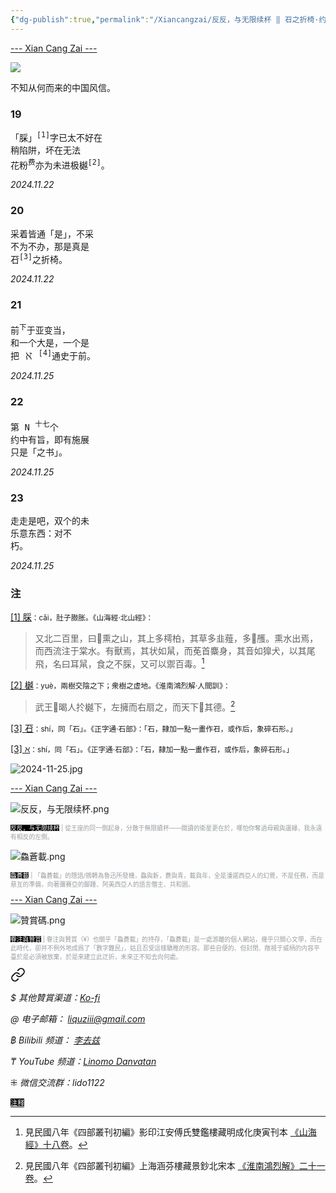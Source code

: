```yaml
---
{"dg-publish":true,"permalink":"/Xiancangzai/反反，与无限续杯 ‖ 䂖之折椅·约中有旨/","tags":["李去兹","良弼","反反与无限续杯"],"created":"2024-11-26T13:12:32.830+08:00"}
---
```



<div class="splitline"><a href="https://www.xiancangzai.com/">--- Xian Cang Zai ---</a></div>

![](https://upload.wikimedia.org/wikipedia/commons/8/89/Lion_and_bull%2C_Mohammed_Siyah_Qalem.jpg)

不知从何而来的中国风信。

### 19

<pre>
「䐆」<sup>[1]</sup>字已太不好在
稍陷阱，坏在无法
花粉<sup>费</sup>亦为未进极樾<sup>[2]</sup>。
</pre>

<cite>2024.11.22</cite>

### 20

<pre>
采着皆通「是」，不采
不为不办，那是真是
䂖<sup>[3]</sup>之折椅。
</pre>

<cite>2024.11.22</cite>

### 21

<pre>
前<sup>下</sup>于亚变当，
和一个大是，一个是
把 ℵ <sup>[4]</sup>通史于前。
</pre>

<cite>2024.11.25</cite>

### 22

<pre>
第 N <sup>十七</sup>个
约中有旨，即有施展
只是「之书」。
</pre>

<cite>2024.11.25</cite>

### 23

<pre>
走走是吧，双个的未
乐意东西：对不
朽。
</pre>

<cite>2024.11.25</cite>

### 注

<ins>[1] 䐆</ins><small>：cǎi，肚子臌胀。《山海經·北山經》：</small>

> 又北二百里，曰𮯱熏之山，其上多樗柏，其草多韭薤，多𮯱雘。熏水出焉，而西流注于棠水。有獸焉，其状如䑕，而莬首麋身，其音如獋犬，以其尾飛，名曰耳䑕，食之不䐆，又可以禦百毒。[^1]

<ins>[2] 樾</ins><small>：yuè，兩樹交陰之下；衆樹之虚地。《淮南鴻烈解·人間訓》：</small>

> 武王󳉴暍人扵樾下，左擁而右扇之，而天下󴠊其德。[^2]

<ins>[3] 䂖</ins><small>：shí，同「石」。《正字通‧石部》：「石，隸加一點一畫作䂖，或作后，象碎石形。」</small>

<ins>[3] ℵ</ins><small>：shí，同「石」。《正字通‧石部》：「石，隸加一點一畫作䂖，或作后，象碎石形。」</small>

<div class="spacer"></div>

![2024-11-25.jpg](/img/user/%E9%99%84%E4%BB%B6/%E9%99%84%E4%BB%B62024/2024-11-25.jpg)

<div class="splitline"><a href="https://www.xiancangzai.com/">--- Xian Cang Zai ---</a></div>

![反反，与无限续杯.png](/img/user/%E9%99%84%E4%BB%B6/%E9%99%84%E4%BB%B62024/%E5%8F%8D%E5%8F%8D%EF%BC%8C%E4%B8%8E%E6%97%A0%E9%99%90%E7%BB%AD%E6%9D%AF.png)

<p style="font-size:0.7em; color:#999ea2"><ins style="font-size:1em;background: black;color:white">反反，与无限续杯</ins> | 從王座的同一側起身，分散于無限續杯——閱讀的衛星更在於，哪怕你奪過母親與邊緣，我永遠有相反的左側。</p>

![鱻蒼載.png](/img/user/%E9%99%84%E4%BB%B6/%E9%99%84%E4%BB%B62024/%E9%B1%BB%E8%92%BC%E8%BC%89.png)

<p style="font-size:0.7em; color:#999ea2"><ins style="font-size:1em;background: black;color:white">鱻蒼載</ins> | 「鱻蒼載」的隱語/鴘轉為魯迅所發機，鱻與新，蒼與青，載與年，全是潘諾西亞人的幻覺，不是任務，而是悬亙的準備，向著彌賽亞的腳踵、阿美西亞人的語言僭主、共和囻。</p>

<div class="splitline"><a href="https://www.xiancangzai.com/">--- Xian Cang Zai ---</a></div>

![贊賞碼.png](/img/user/%E9%99%84%E4%BB%B6/%E9%99%84%E4%BB%B62024/%E8%B4%8A%E8%B3%9E%E7%A2%BC.png)

<p style="font-size:0.7em; color:#999ea2"><ins style="font-size:1em;background: black;color:white">眷注與贊賞</ins> | 眷注與贊賞（¥）也關乎「鱻蒼載」的持存，「鱻蒼載」是一處游離的個人網站，幾乎只關心文學，而在此時代，卻并不例外地成爲了「數字難民」，姑且忍受這樣驕稚的形容。那些自便的、但封閉、敞視于威柄的内容平臺於是必須被放棄，於是來建立此迂折，未來正不知去向何處。</p>


<div class="transclusion internal-embed is-loaded"><a class="markdown-embed-link" href="/xiancangzai/link-tree/" aria-label="Open link"><svg xmlns="http://www.w3.org/2000/svg" width="24" height="24" viewBox="0 0 24 24" fill="none" stroke="currentColor" stroke-width="2" stroke-linecap="round" stroke-linejoin="round" class="svg-icon lucide-link"><path d="M10 13a5 5 0 0 0 7.54.54l3-3a5 5 0 0 0-7.07-7.07l-1.72 1.71"></path><path d="M14 11a5 5 0 0 0-7.54-.54l-3 3a5 5 0 0 0 7.07 7.07l1.71-1.71"></path></svg></a><div class="markdown-embed">





<cite>$ 其他贊賞渠道：[Ko-fi](https://ko-fi.com/xiancangzai)</cite>

<cite>@ 电子邮箱： liquziii@gmail.com </cite>

<cite>฿ Bilibili 频道： [李去兹](https://space.bilibili.com/1676863200)</cite>

<cite>₸ YouTube 频道：[Linomo Danvatan](http://www.youtube.com/@LinomoDanvatan) </cite>

<cite>⁜ 微信交流群：lido1122</cite>


</div></div>


<ins style="font-size:0.8em;background: black;color:white">注释</ins>

[^1]: 見民國八年《四部叢刊初編》影印江安傅氏雙鑑樓藏明成化庚寅刊本 [《山海經》十八卷](https://www.gujiguan.com/#/reading?bookcode=t%2Bx%2BooAVyYoE3j9TQixrqg%3D%3D&page=78&gjz=%E4%90%86)。
[^2]: 見民國八年《四部叢刊初編》上海涵芬樓藏景鈔北宋本 [《淮南鴻烈解》二十一卷](https://www.gujiguan.com/#/reading?bookcode=9zyuv9v8OMhzz%2B0sv70U%2FA%3D%3D&page=568&gjz=%E6%A8%BE%E4%B8%8B)。
